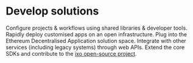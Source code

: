 # Develop solutions

Configure projects & workflows using shared libraries & developer tools. Rapidly deploy customised apps on an open infrastructure. Plug into the Ethereum Decentralised Application solution space. Integrate with other services \(including legacy systems\) through web APIs. Extend the core SDKs and contribute to the [ixo open-source project](https://github.com/ixofoundation).

